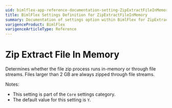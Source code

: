 ```yaml
---
uid: bimlflex-app-reference-documentation-setting-ZipExtractFileInMemory
title: BimlFlex Settings Definition for ZipExtractFileInMemory
summary: Documentation of settings option within BimlFlex for ZipExtractFileInMemory
varigenceProduct: BimlFlex
varigenceArticleType: Reference
---
```


# Zip Extract File In Memory

Determines whether the file zip process runs in-memory or through file streams. Files larger than 2 GB are always zipped through file streams.

Notes:

* This setting is part of the `Core` settings category.
* The default value for this setting is `Y`.
